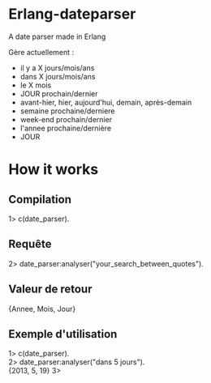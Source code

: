 Erlang-dateparser
=================

A date parser made in Erlang

Gère actuellement : 
- il y a X jours/mois/ans
- dans X jours/mois/ans
- le X mois
- JOUR prochain/dernier
- avant-hier, hier, aujourd'hui, demain, après-demain
- semaine prochaine/derniere
- week-end prochain/dernier
- l'annee prochaine/dernière
- JOUR 

# How it works
## Compilation
1> c(date_parser).
## Requête
2> date_parser:analyser("your_search_between_quotes").
## Valeur de retour 
{Annee, Mois, Jour}

## Exemple d'utilisation 

1> c(date_parser).   
2> date_parser:analyser("dans 5 jours").   
{2013, 5, 19}
3> 

